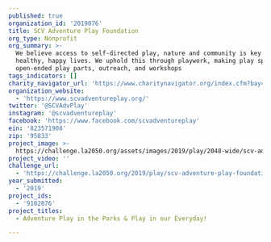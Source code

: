 ```yaml
---
published: true
organization_id: '2019076'
title: SCV Adventure Play Foundation
org_type: Nonprofit
org_summary: >-
  We believe access to self-directed play, nature and community is key to
  healthy, happy lives. We uphold this through playwork, making play spaces with
  open-ended play parts, outreach, and workshops
tags_indicators: []
charity_navigator_url: 'https://www.charitynavigator.org/index.cfm?bay=search.profile&ein=823571908'
organization_website:
  - 'https://www.scvadventureplay.org/'
twitter: '@SCVAdvPlay'
instagram: '@scvadventureplay'
facebook: 'https://www.facebook.com/scvadventureplay'
ein: '823571908'
zip: '95833'
project_image: >-
  https://challenge.la2050.org/assets/images/2019/play/2048-wide/scv-adventure-play-foundation.jpg
project_video: ''
challenge_url:
  - 'https://challenge.la2050.org/2019/play/scv-adventure-play-foundation/'
year_submitted:
  - '2019'
project_ids:
  - '9102076'
project_titles:
  - Adventure Play in the Parks & Play in our Everyday!

---
```

